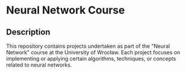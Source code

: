 # Neural Network Course 

## Description
This repository contains projects undertaken as part of the "Neural Network" course at the University of Wrocław. Each project focuses on implementing or applying certain algorithms, techniques, or concepts related to neural networks.
